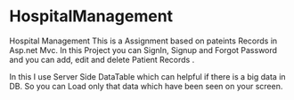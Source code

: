 # HospitalManagement
Hospital Management
This is a Assignment based on pateints Records in Asp.net Mvc.
In this Project you can SignIn, Signup and Forgot Password and you can 
add, edit and delete Patient Records .

In this I use Server Side DataTable which can helpful if there is a big data in DB.
So you can Load only that data which have been seen on your screen.
